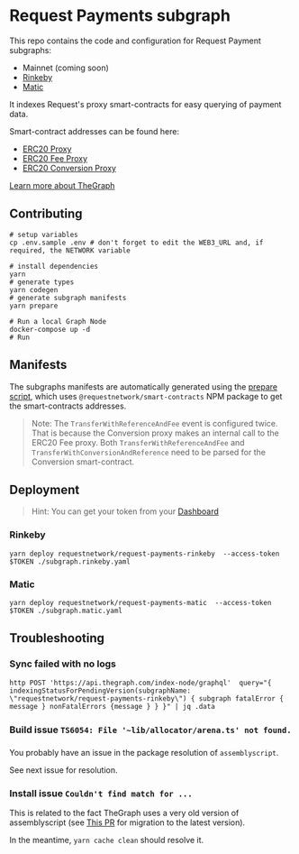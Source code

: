 # Request Payments subgraph

This repo contains the code and configuration for Request Payment subgraphs:
- Mainnet (coming soon)
- [Rinkeby](https://thegraph.com/explorer/subgraph/requestnetwork/request-payments-rinkeby)
- [Matic](https://thegraph.com/explorer/subgraph/requestnetwork/request-payments-matic)

It indexes Request's proxy smart-contracts for easy querying of payment data.

Smart-contract addresses can be found here:
- [ERC20 Proxy](https://github.com/RequestNetwork/requestNetwork/blob/master/packages/smart-contracts/src/lib/artifacts/ERC20Proxy/index.ts)
- [ERC20 Fee Proxy](https://github.com/RequestNetwork/requestNetwork/blob/master/packages/smart-contracts/src/lib/artifacts/ERC20FeeProxy/index.ts)
- [ERC20 Conversion Proxy](https://github.com/RequestNetwork/requestNetwork/blob/master/packages/smart-contracts/src/lib/artifacts/Erc20ConversionProxy/index.ts)

[Learn more about TheGraph](https://thegraph.com/)

## Contributing

```
# setup variables
cp .env.sample .env # don't forget to edit the WEB3_URL and, if required, the NETWORK variable

# install dependencies
yarn
# generate types
yarn codegen
# generate subgraph manifests
yarn prepare

# Run a local Graph Node
docker-compose up -d
# Run 
```

## Manifests
The subgraphs manifests are automatically generated using the [prepare script](./scripts/prepare.ts), which uses `@requestnetwork/smart-contracts` NPM package to get the smart-contracts addresses.

> Note: The `TransferWithReferenceAndFee` event is configured twice. That is because the Conversion proxy makes an internal call to the ERC20 Fee proxy. Both `TransferWithReferenceAndFee` and `TransferWithConversionAndReference` need to be parsed for the Conversion smart-contract.


## Deployment

> Hint: You can get your token from your [Dashboard](https://thegraph.com/explorer/dashboard)

### Rinkeby
```
yarn deploy requestnetwork/request-payments-rinkeby  --access-token $TOKEN ./subgraph.rinkeby.yaml
```

### Matic
```
yarn deploy requestnetwork/request-payments-matic  --access-token $TOKEN ./subgraph.matic.yaml
```


## Troubleshooting

### Sync failed with no logs

```
http POST 'https://api.thegraph.com/index-node/graphql'  query="{ indexingStatusForPendingVersion(subgraphName: \"requestnetwork/request-payments-rinkeby\") { subgraph fatalError { message } nonFatalErrors {message } } }" | jq .data
```

### Build issue `TS6054: File '~lib/allocator/arena.ts' not found.`
You probably have an issue in the package resolution of `assemblyscript`. 

See next issue for resolution.

### Install issue `Couldn't find match for ...`
This is related to the fact TheGraph uses a very old version of assemblyscript (see [This PR](https://github.com/graphprotocol/graph-ts/pull/185/files) for migration to the latest version).

In the meantime, `yarn cache clean` should resolve it. 